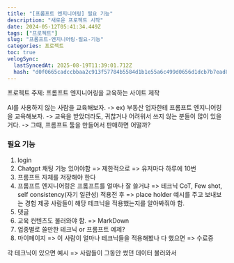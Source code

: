```yaml
---
title: "[프롬프트 엔지니어링] 필요 기능"
description: "새로운 프로젝트 시작"
date: 2024-05-12T05:41:34.449Z
tags: ["프로젝트"]
slug: "프롬프트-엔지니어링-필요-기능"
categories: 프로젝트
toc: true
velogSync:
  lastSyncedAt: 2025-08-19T11:39:01.712Z
  hash: "d0f0665cadccbbaa2c913f57784b5584d1b1e55a6c499d0656d1dcb7b7ead814"
---
```


프로젝트 주제: 프롬프트 엔지니어링을 교육하는 사이트 제작

AI를 사용하지 않는 사람을 교육해보자.
-> ex) 부동산 업자한테 프롬프트 엔지니어링을 교육해보자.
-> 교육을 받았더라도, 귀찮거나 어려워서 쓰지 않는 분들이 많이 있을거다.
-> 그때, 프롬프트 툴을 만들어서 판매하면 어떨까?

### 필요 기능

1. login
2. Chatgpt 채팅 기능 있어야함 => 제한적으로 => 유저마다 하루에 10번
3. 프롬프트 자체를 저장해야 한다
4. 프롬프트 엔지니어링은 프롬프트를 얼마나 잘 쓸거냐 => 테크닉
   CoT, Few shot, self consistency(자기 일관성)
   적용전 후 => place holder 예시를 주고 보내보는 경험 제공
   사람들이 해당 테크닉을 적용했는지를 알아봐줘야 함. 
5. 댓글
6. 교육 컨텐츠도 불러와야 함. => MarkDown 
7. 업종별로 쓸만한 테크닉 or 프롬프트 예제?
8. 마이페이지 => 이 사람이 얼마나 테크닉들을 적용해봤나 다 했으면 => 수료증

각 테크닉이 있으면 예시 =>  사람들이 그동안 썼던 데이터 불러와서 
